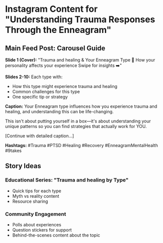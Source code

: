 # Instagram Content for "Understanding Trauma Responses Through the Enneagram"

## Main Feed Post: Carousel Guide

**Slide 1 (Cover):**
"Trauma and healing & Your Enneagram Type 🧠
How your personality affects your experience
Swipe for insights ➡️"

**Slides 2-10:** Each type with:

- How this type might experience trauma and healing
- Common challenges for this type
- One specific tip or strategy

**Caption:**
Your Enneagram type influences how you experience trauma and healing, and understanding this can be life-changing.

This isn't about putting yourself in a box—it's about understanding your unique patterns so you can find strategies that actually work for YOU.

[Continue with detailed caption...]

**Hashtags:**
#Trauma #PTSD #Healing #Recovery #EnneagramMentalHealth #9takes

## Story Ideas

### Educational Series: "Trauma and healing by Type"

- Quick tips for each type
- Myth vs reality content
- Resource sharing

### Community Engagement

- Polls about experiences
- Question stickers for support
- Behind-the-scenes content about the topic
